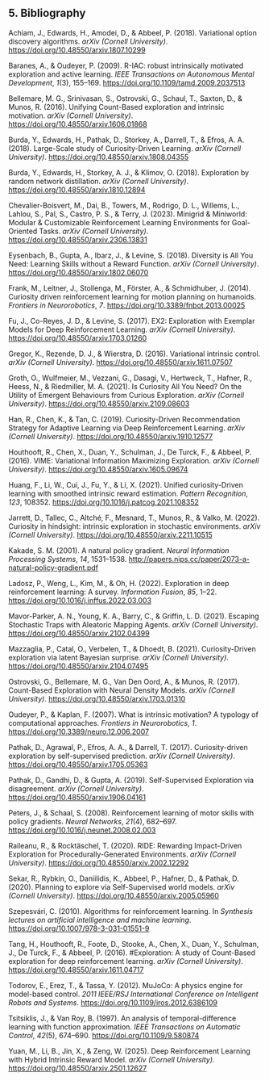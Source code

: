 ## 5. Bibliography

Achiam, J., Edwards, H., Amodei, D., & Abbeel, P. (2018). Variational option discovery algorithms. *arXiv (Cornell University)*. <https://doi.org/10.48550/arxiv.1807.10299>

Baranes, A., & Oudeyer, P. (2009). R-IAC: robust intrinsically motivated exploration and active learning. *IEEE Transactions on Autonomous Mental Development*, *1*(3), 155–169. <https://doi.org/10.1109/tamd.2009.2037513>

Bellemare, M. G., Srinivasan, S., Ostrovski, G., Schaul, T., Saxton, D., & Munos, R. (2016). Unifying Count-Based exploration and intrinsic motivation. *arXiv (Cornell University)*. <https://doi.org/10.48550/arxiv.1606.01868>

Burda, Y., Edwards, H., Pathak, D., Storkey, A., Darrell, T., & Efros, A. A. (2018). Large-Scale study of Curiosity-Driven Learning. *arXiv (Cornell University)*. <https://doi.org/10.48550/arxiv.1808.04355>

Burda, Y., Edwards, H., Storkey, A. J., & Klimov, O. (2018). Exploration by random network distillation. *arXiv (Cornell University)*. <https://doi.org/10.48550/arxiv.1810.12894>

Chevalier-Boisvert, M., Dai, B., Towers, M., Rodrigo, D. L., Willems, L., Lahlou, S., Pal, S., Castro, P. S., & Terry, J. (2023). Minigrid & Miniworld: Modular & Customizable Reinforcement Learning Environments for Goal-Oriented Tasks. *arXiv (Cornell University)*. <https://doi.org/10.48550/arxiv.2306.13831>

Eysenbach, B., Gupta, A., Ibarz, J., & Levine, S. (2018). Diversity is All You Need: Learning Skills without a Reward Function. *arXiv (Cornell University)*. <https://doi.org/10.48550/arxiv.1802.06070>

Frank, M., Leitner, J., Stollenga, M., Förster, A., & Schmidhuber, J. (2014). Curiosity driven reinforcement learning for motion planning on humanoids. *Frontiers in Neurorobotics*, *7*. <https://doi.org/10.3389/fnbot.2013.00025>

Fu, J., Co-Reyes, J. D., & Levine, S. (2017). EX2: Exploration with Exemplar Models for Deep Reinforcement Learning. *arXiv (Cornell University)*. <https://doi.org/10.48550/arxiv.1703.01260>

Gregor, K., Rezende, D. J., & Wierstra, D. (2016). Variational intrinsic control. *arXiv (Cornell University)*. <https://doi.org/10.48550/arxiv.1611.07507>

Groth, O., Wulfmeier, M., Vezzani, G., Dasagi, V., Hertweck, T., Hafner, R., Heess, N., & Riedmiller, M. A. (2021). Is Curiosity All You Need? On the Utility of Emergent Behaviours from Curious Exploration. *arXiv (Cornell University)*. <https://doi.org/10.48550/arxiv.2109.08603>

Han, R., Chen, K., & Tan, C. (2019). Curiosity-Driven Recommendation Strategy for Adaptive Learning via Deep Reinforcement Learning. *arXiv (Cornell University)*. <https://doi.org/10.48550/arxiv.1910.12577>

Houthooft, R., Chen, X., Duan, Y., Schulman, J., De Turck, F., & Abbeel, P. (2016). VIME: Variational Information Maximizing Exploration. *arXiv (Cornell University)*. <https://doi.org/10.48550/arxiv.1605.09674>

Huang, F., Li, W., Cui, J., Fu, Y., & Li, X. (2021). Unified curiosity-Driven learning with smoothed intrinsic reward estimation. *Pattern Recognition*, *123*, 108352. <https://doi.org/10.1016/j.patcog.2021.108352>

Jarrett, D., Tallec, C., Altché, F., Mesnard, T., Munos, R., & Valko, M. (2022). Curiosity in hindsight: intrinsic exploration in stochastic environments. *arXiv (Cornell University)*. <https://doi.org/10.48550/arxiv.2211.10515>

Kakade, S. M. (2001). A natural policy gradient. *Neural Information Processing Systems*, *14*, 1531–1538. <http://papers.nips.cc/paper/2073-a-natural-policy-gradient.pdf>

Ladosz, P., Weng, L., Kim, M., & Oh, H. (2022). Exploration in deep reinforcement learning: A survey. *Information Fusion*, *85*, 1–22. <https://doi.org/10.1016/j.inffus.2022.03.003>

Mavor-Parker, A. N., Young, K. A., Barry, C., & Griffin, L. D. (2021). Escaping Stochastic Traps with Aleatoric Mapping Agents. *arXiv (Cornell University)*. <https://doi.org/10.48550/arxiv.2102.04399>

Mazzaglia, P., Catal, O., Verbelen, T., & Dhoedt, B. (2021). Curiosity-Driven exploration via latent Bayesian surprise. *arXiv (Cornell University)*. <https://doi.org/10.48550/arxiv.2104.07495>

Ostrovski, G., Bellemare, M. G., Van Den Oord, A., & Munos, R. (2017). Count-Based Exploration with Neural Density Models. *arXiv (Cornell University)*. <https://doi.org/10.48550/arxiv.1703.01310>

Oudeyer, P., & Kaplan, F. (2007). What is intrinsic motivation? A typology of computational approaches. *Frontiers in Neurorobotics*, *1*. <https://doi.org/10.3389/neuro.12.006.2007>

Pathak, D., Agrawal, P., Efros, A. A., & Darrell, T. (2017). Curiosity-driven exploration by self-supervised prediction. *arXiv (Cornell University)*. <https://doi.org/10.48550/arxiv.1705.05363>

Pathak, D., Gandhi, D., & Gupta, A. (2019). Self-Supervised Exploration via disagreement. *arXiv (Cornell University)*. <https://doi.org/10.48550/arxiv.1906.04161>

Peters, J., & Schaal, S. (2008). Reinforcement learning of motor skills with policy gradients. *Neural Networks*, *21*(4), 682–697. <https://doi.org/10.1016/j.neunet.2008.02.003>

Raileanu, R., & Rocktäschel, T. (2020). RIDE: Rewarding Impact-Driven Exploration for Procedurally-Generated Environments. *arXiv (Cornell University)*. <https://doi.org/10.48550/arxiv.2002.12292>

Sekar, R., Rybkin, O., Daniilidis, K., Abbeel, P., Hafner, D., & Pathak, D. (2020). Planning to explore via Self-Supervised world models. *arXiv (Cornell University)*. <https://doi.org/10.48550/arxiv.2005.05960>

Szepesvári, C. (2010). Algorithms for reinforcement learning. In *Synthesis lectures on artificial intelligence and machine learning*. <https://doi.org/10.1007/978-3-031-01551-9>

Tang, H., Houthooft, R., Foote, D., Stooke, A., Chen, X., Duan, Y., Schulman, J., De Turck, F., & Abbeel, P. (2016). #Exploration: A study of Count-Based exploration for deep reinforcement learning. *arXiv (Cornell University)*. <https://doi.org/10.48550/arxiv.1611.04717>

Todorov, E., Erez, T., & Tassa, Y. (2012). MuJoCo: A physics engine for model-based control. *2011 IEEE/RSJ International Conference on Intelligent Robots and Systems*. <https://doi.org/10.1109/iros.2012.6386109>

Tsitsiklis, J., & Van Roy, B. (1997). An analysis of temporal-difference learning with function approximation. *IEEE Transactions on Automatic Control*, *42*(5), 674–690. <https://doi.org/10.1109/9.580874>

Yuan, M., Li, B., Jin, X., & Zeng, W. (2025). Deep Reinforcement Learning with Hybrid Intrinsic Reward Model. *arXiv (Cornell University)*. <https://doi.org/10.48550/arxiv.2501.12627>
